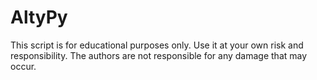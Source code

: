 # AltyPy 
This script is for educational purposes only. Use it at your own risk and responsibility. The authors are not responsible for any damage that may occur.

